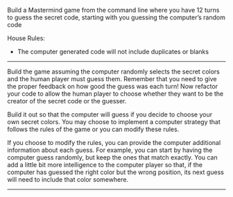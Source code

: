 Build a Mastermind game from the command line where you have 12 turns to guess the secret code, starting with you guessing the computer’s random code

House Rules:
- The computer generated code will not include duplicates or blanks

______________________________________________________________________________________________________________________________________________________

Build the game assuming the computer randomly selects the secret colors and the human player must guess them. 
Remember that you need to give the proper feedback on how good the guess was each turn!
Now refactor your code to allow the human player to choose whether they want to be the creator of the secret code or the guesser.

Build it out so that the computer will guess if you decide to choose your own secret colors. 
You may choose to implement a computer strategy that follows the rules of the game or you can modify these rules.

If you choose to modify the rules, you can provide the computer additional information about each guess. 
For example, you can start by having the computer guess randomly, but keep the ones that match exactly. 
You can add a little bit more intelligence to the computer player so that, if the computer has guessed the right color but the wrong position, 
its next guess will need to include that color somewhere.


______________________________________________________________________________________________________________________________________________________
